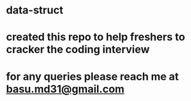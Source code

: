 # data-struct

# created this repo to help freshers to cracker the coding interview

# for any queries please reach me at basu.md31@gmail.com
